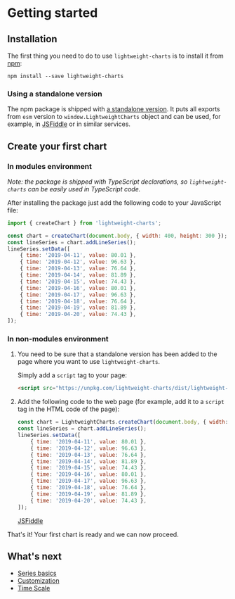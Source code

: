 # Getting started

## Installation

The first thing you need to do to use `lightweight-charts` is to install it from [npm](https://www.npmjs.com/):

`npm install --save lightweight-charts`

### Using a standalone version

The npm package is shipped with [a standalone version](https://unpkg.com/lightweight-charts@latest/dist/lightweight-charts.standalone.production.js).
It puts all exports from `esm` version to `window.LightweightCharts` object and can be used, for example, in [JSFiddle](https://jsfiddle.net/) or in similar services.

## Create your first chart

### In modules environment

_Note: the package is shipped with TypeScript declarations, so `lightweight-charts` can be easily used in TypeScript code._

After installing the package just add the following code to your JavaScript file:

```javascript
import { createChart } from 'lightweight-charts';

const chart = createChart(document.body, { width: 400, height: 300 });
const lineSeries = chart.addLineSeries();
lineSeries.setData([
    { time: '2019-04-11', value: 80.01 },
    { time: '2019-04-12', value: 96.63 },
    { time: '2019-04-13', value: 76.64 },
    { time: '2019-04-14', value: 81.89 },
    { time: '2019-04-15', value: 74.43 },
    { time: '2019-04-16', value: 80.01 },
    { time: '2019-04-17', value: 96.63 },
    { time: '2019-04-18', value: 76.64 },
    { time: '2019-04-19', value: 81.89 },
    { time: '2019-04-20', value: 74.43 },
]);
```

### In non-modules environment

1. You need to be sure that a standalone version has been added to the page where you want to use `lightweight-charts`.

    Simply add a `script` tag to your page:

    ```html
    <script src="https://unpkg.com/lightweight-charts/dist/lightweight-charts.standalone.production.js"></script>
    ```

1. Add the following code to the web page (for example, add it to a `script` tag in the HTML code of the page):

    ```javascript
    const chart = LightweightCharts.createChart(document.body, { width: 400, height: 300 });
    const lineSeries = chart.addLineSeries();
    lineSeries.setData([
        { time: '2019-04-11', value: 80.01 },
        { time: '2019-04-12', value: 96.63 },
        { time: '2019-04-13', value: 76.64 },
        { time: '2019-04-14', value: 81.89 },
        { time: '2019-04-15', value: 74.43 },
        { time: '2019-04-16', value: 80.01 },
        { time: '2019-04-17', value: 96.63 },
        { time: '2019-04-18', value: 76.64 },
        { time: '2019-04-19', value: 81.89 },
        { time: '2019-04-20', value: 74.43 },
    ]);
    ```

    [JSFiddle](https://jsfiddle.net/TradingView/gemn0ud6/)

That's it! Your first chart is ready and we can now proceed.

## What's next

- [Series basics](./series-basics.md)
- [Customization](./customization.md)
- [Time Scale](./time-scale.md)
